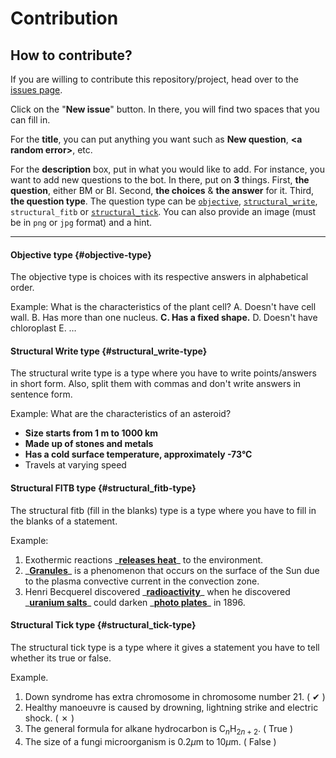 # Contribution

## How to contribute?

If you are willing to contribute this repository/project, head over to the [issues page](https://github.com/haydenykh/SainsOrScienceBot/issues).

Click on the "**New issue**" button. In there, you will find two spaces that you can fill in.

For the **title**, you can put anything you want such as **New question**, **\<a random error\>**, etc.

For the **description** box, put in what you would like to add. For instance, you want to add new questions to the bot. In there, put on **3** things. First, **the question**, either BM or BI. Second, **the choices** & **the answer** for it. Third, **the question type**. The question type can be [`objective`](#objective-type), [`structural_write`](#structural_write-type), `structural_fitb` or [`structural_tick`](#structural_tick-type). You can also provide an image (must be in `png` or `jpg` format) and a hint.

---

#### Objective type {#objective-type}

The objective type is choices with its respective answers in alphabetical order.

Example:
What is the characteristics of the plant cell?
A. Doesn't have cell wall.
B. Has more than one nucleus.
**C. Has a fixed shape.**
D. Doesn't have chloroplast
E. …

#### Structural Write type {#structural_write-type}

The structural write type is a type where you have to write points/answers in short form. Also, split them with commas and don't write answers in sentence form.

Example:
What are the characteristics of an asteroid?

-   **Size starts from 1 m to 1000 km**
-   **Made up of stones and metals**
-   **Has a cold surface temperature, approximately -73°C**
-   Travels at varying speed

#### Structural FITB type {#structural_fitb-type}

The structural fitb (fill in the blanks) type is a type where you have to fill in the blanks of a statement.

Example:

1. Exothermic reactions \_<u>**releases heat**</u>\_ to the environment.
2. \_<u>**Granules**</u>\_ is a phenomenon that occurs on the surface of the Sun due to the plasma convective current in the convection zone.
3. Henri Becquerel discovered \_<u>**radioactivity**</u>\_ when he discovered \_<u>**uranium salts**</u>\_ could darken \_<u>**photo plates**</u>\_ in 1896.

#### Structural Tick type {#structural_tick-type}

The structural tick type is a type where it gives a statement you have to tell whether its true or false.

Example.

1. Down syndrome has extra chromosome in chromosome number 21. ( ✔ )
2. Healthy manoeuvre is caused by drowning, lightning strike and electric shock. ( ✗ )
3. The general formula for alkane hydrocarbon is ${\text{C}_n}{\text{H}_{2n+2}}$. ( True )
4. The size of a fungi microorganism is $0.2 \mu \text{m}$ to $10 \mu \text{m}$. ( False )
